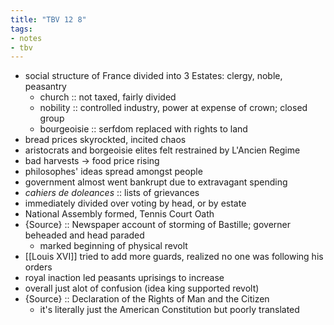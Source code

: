 ```yaml
---
title: "TBV 12 8"
tags:
- notes
- tbv
---
```

- social structure of France divided into 3 Estates: clergy, noble, peasantry
	- church :: not taxed, fairly divided
	- nobility :: controlled industry, power at expense of crown; closed group
	- bourgeoisie ::  serfdom replaced with rights to land
- bread prices skyrockted, incited chaos
- aristocrats and borgeoisie elites felt restrained by L'Ancien Regime
- bad harvests -> food price rising
- philosophes' ideas spread amongst people
- government almost went bankrupt due to extravagant spending
- *cahiers de doleances* :: lists of grievances
- immediately divided over voting by head, or by estate
- National Assembly formed, Tennis Court Oath
- {Source} :: Newspaper account of storming of Bastille; governer beheaded and head paraded
	- marked beginning of physical revolt
- [[Louis XVI]] tried to add more guards, realized no one was following his orders
- royal inaction led peasants uprisings to increase
- overall just alot of confusion (idea king supported revolt)
- {Source} :: Declaration of the Rights of Man and the Citizen
	- it's literally just the American Constitution but poorly translated